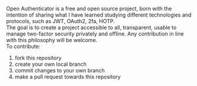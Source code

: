 Open Authenticator is a free and open source project, born with the intention of sharing what I have learned studying different technologies and protocols, such as JWT, OAuth2, 2fa, HOTP.  
The goal is to create a project accessible to all, transparent, usable to manage two-factor security privately and offline. Any contribution in line with this philosophy will be welcome.  
To contribute:
  1. fork this repository
  2. create your own local branch
  3. commit changes to your own branch
  4. make a pull request towards this repository
